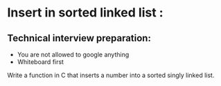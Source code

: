 # Insert in sorted linked list :
## Technical interview preparation:
-   You are not allowed to google anything
-   Whiteboard first

Write a function in C that inserts a number into a sorted singly linked list.